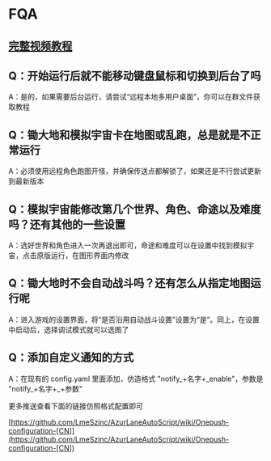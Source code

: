 # FQA

## [完整视频教程](https://www.bilibili.com/video/BV13h4y1m7VP/)

## Q：开始运行后就不能移动键盘鼠标和切换到后台了吗

A：是的，如果需要后台运行，请尝试“远程本地多用户桌面”，你可以在群文件获取教程

## Q：锄大地和模拟宇宙卡在地图或乱跑，总是就是不正常运行

A：必须使用远程角色跑图开怪，并确保传送点都解锁了，如果还是不行尝试更新到最新版本

## Q：模拟宇宙能修改第几个世界、角色、命途以及难度吗？还有其他的一些设置

A：选好世界和角色进入一次再退出即可，命途和难度可以在设置中找到模拟宇宙，点击原版运行，在图形界面内修改

## Q：锄大地时不会自动战斗吗？还有怎么从指定地图运行呢

A：进入游戏的设置界面，将“是否沿用自动战斗设置”设置为“是”。同上，在设置中启动后，选择调试模式就可以选图了

## Q：添加自定义通知的方式

A：在现有的 config.yaml 里面添加，仿造格式 "notify\_+名字+\_enable"，参数是 "notify\_+名字+\_+参数"

更多推送查看下面的链接仿照格式配置即可

[https://github.com/LmeSzinc/AzurLaneAutoScript/wiki/Onepush-configuration-[CN]](https://github.com/LmeSzinc/AzurLaneAutoScript/wiki/Onepush-configuration-[CN])